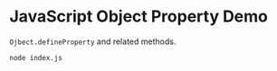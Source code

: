 JavaScript Object Property Demo
===============================

`Ojbect.defineProperty` and related methods.

```
node index.js
```